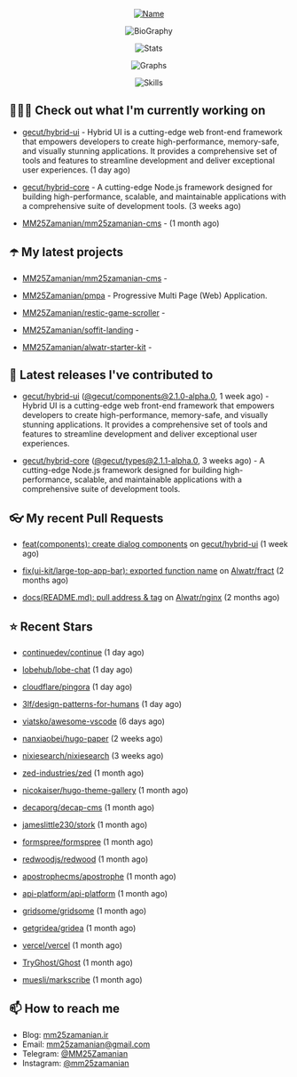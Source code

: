 <p align="center">
  <a href="https://github.com/MM25Zamanian">
    <img
      src="https://readme-typing-svg.demolab.com?font=Comic+Neue&weight=800&size=30&duration=4000&pause=1000&color=04F759&center=true&vCenter=true&multiline=true&repeat=false&width=462&lines=S.+MohammadMahdi+Zamanian"
      alt="Name"
    />
  </a>
</p>

<p align="center">
  <img
    src="https://readme-typing-svg.demolab.com?font=Comic+Neue&duration=4000&pause=1000&color=04F759&center=true&vCenter=true&lines=Junior+Full-Stack+Developer;Focusing+on+Front-End+With+Best+Practice;Trying+to+Learn+SW+Architecture+Patterns"
    alt="BioGraphy"
  />
</p>

<p align="center">
  <img src="https://streak-stats.demolab.com/?user=MM25Zamanian&hide_border=true&border_radius=0&date_format=j%20M%5B%20Y%5D&mode=weekly&card_width=400&background=000802&sideLabels=04F759&dates=04F759&sideNums=04F759&currStreakNum=04F759&ring=04F759&currStreakLabel=04F759&fire=EB4705&hide_longest_streak=true" alt="Stats" />
</p>

<p align="center">
  <img
    src="https://github-readme-activity-graph.vercel.app/graph?username=MM25Zamanian&bg_color=000802&color=04F759&line=04F759&point=ffffff&area=true&hide_border=true"
    alt="Graphs"
  />
</p>

<p align="center">
  <img
    src="https://skillicons.dev/icons?i=androidstudio,arduino,bash,bootstrap,cpp,ts,codepen,css,django,docker,figma,linux,lit,md,mongodb,nginx,nodejs,py,vscode,vite&perline=10"
    alt="Skills"
  />
</p>


## 👨🏻‍💻 Check out what I'm currently working on



- [gecut/hybrid-ui](https://github.com/gecut/hybrid-ui) - Hybrid UI is a cutting-edge web front-end framework that empowers developers to create high-performance, memory-safe, and visually stunning applications. It provides a comprehensive set of tools and features to streamline development and deliver exceptional user experiences. (1 day ago)

- [gecut/hybrid-core](https://github.com/gecut/hybrid-core) - A cutting-edge Node.js framework designed for building high-performance, scalable, and maintainable applications with a comprehensive suite of development tools. (3 weeks ago)

- [MM25Zamanian/mm25zamanian-cms](https://github.com/MM25Zamanian/mm25zamanian-cms) -  (1 month ago)

## ☂️ My latest projects



- [MM25Zamanian/mm25zamanian-cms](https://github.com/MM25Zamanian/mm25zamanian-cms) - 

- [MM25Zamanian/pmpa](https://github.com/MM25Zamanian/pmpa) - Progressive Multi Page (Web) Application.

- [MM25Zamanian/restic-game-scroller](https://github.com/MM25Zamanian/restic-game-scroller) - 

- [MM25Zamanian/soffit-landing](https://github.com/MM25Zamanian/soffit-landing) - 

- [MM25Zamanian/alwatr-starter-kit](https://github.com/MM25Zamanian/alwatr-starter-kit) - 

## 🎉 Latest releases I've contributed to



- [gecut/hybrid-ui](https://github.com/gecut/hybrid-ui) ([@gecut/components@2.1.0-alpha.0](https://github.com/gecut/hybrid-ui/releases/tag/%40gecut/components%402.1.0-alpha.0), 1 week ago) - Hybrid UI is a cutting-edge web front-end framework that empowers developers to create high-performance, memory-safe, and visually stunning applications. It provides a comprehensive set of tools and features to streamline development and deliver exceptional user experiences.

- [gecut/hybrid-core](https://github.com/gecut/hybrid-core) ([@gecut/types@2.1.1-alpha.0](https://github.com/gecut/hybrid-core/releases/tag/%40gecut/types%402.1.1-alpha.0), 3 weeks ago) - A cutting-edge Node.js framework designed for building high-performance, scalable, and maintainable applications with a comprehensive suite of development tools.

## 👓 My recent Pull Requests



- [feat(components): create dialog components](https://github.com/gecut/hybrid-ui/pull/26) on [gecut/hybrid-ui](https://github.com/gecut/hybrid-ui) (1 week ago)

- [fix(ui-kit/large-top-app-bar): exported function name](https://github.com/Alwatr/fract/pull/155) on [Alwatr/fract](https://github.com/Alwatr/fract) (2 months ago)

- [docs(README.md): pull address &amp; tag](https://github.com/Alwatr/nginx/pull/21) on [Alwatr/nginx](https://github.com/Alwatr/nginx) (2 months ago)

## ⭐ Recent Stars



- [continuedev/continue](https://github.com/continuedev/continue) (1 day ago)

- [lobehub/lobe-chat](https://github.com/lobehub/lobe-chat) (1 day ago)

- [cloudflare/pingora](https://github.com/cloudflare/pingora) (1 day ago)

- [3lf/design-patterns-for-humans](https://github.com/3lf/design-patterns-for-humans) (1 day ago)

- [viatsko/awesome-vscode](https://github.com/viatsko/awesome-vscode) (6 days ago)

- [nanxiaobei/hugo-paper](https://github.com/nanxiaobei/hugo-paper) (2 weeks ago)

- [nixiesearch/nixiesearch](https://github.com/nixiesearch/nixiesearch) (3 weeks ago)

- [zed-industries/zed](https://github.com/zed-industries/zed) (1 month ago)

- [nicokaiser/hugo-theme-gallery](https://github.com/nicokaiser/hugo-theme-gallery) (1 month ago)

- [decaporg/decap-cms](https://github.com/decaporg/decap-cms) (1 month ago)

- [jameslittle230/stork](https://github.com/jameslittle230/stork) (1 month ago)

- [formspree/formspree](https://github.com/formspree/formspree) (1 month ago)

- [redwoodjs/redwood](https://github.com/redwoodjs/redwood) (1 month ago)

- [apostrophecms/apostrophe](https://github.com/apostrophecms/apostrophe) (1 month ago)

- [api-platform/api-platform](https://github.com/api-platform/api-platform) (1 month ago)

- [gridsome/gridsome](https://github.com/gridsome/gridsome) (1 month ago)

- [getgridea/gridea](https://github.com/getgridea/gridea) (1 month ago)

- [vercel/vercel](https://github.com/vercel/vercel) (1 month ago)

- [TryGhost/Ghost](https://github.com/TryGhost/Ghost) (1 month ago)

- [muesli/markscribe](https://github.com/muesli/markscribe) (1 month ago)

## 📫 How to reach me

- Blog: [mm25zamanian.ir](https://mm25zamanian.ir)
- Email: [mm25zamanian@gmail.com](mailto://mm25zamanian@gmail.com)
- Telegram: [@MM25Zamanian](https://t.me/MM25Zamanian)
- Instagram: [@mm25zamanian](https://instagram.com/mm25zamanian)

